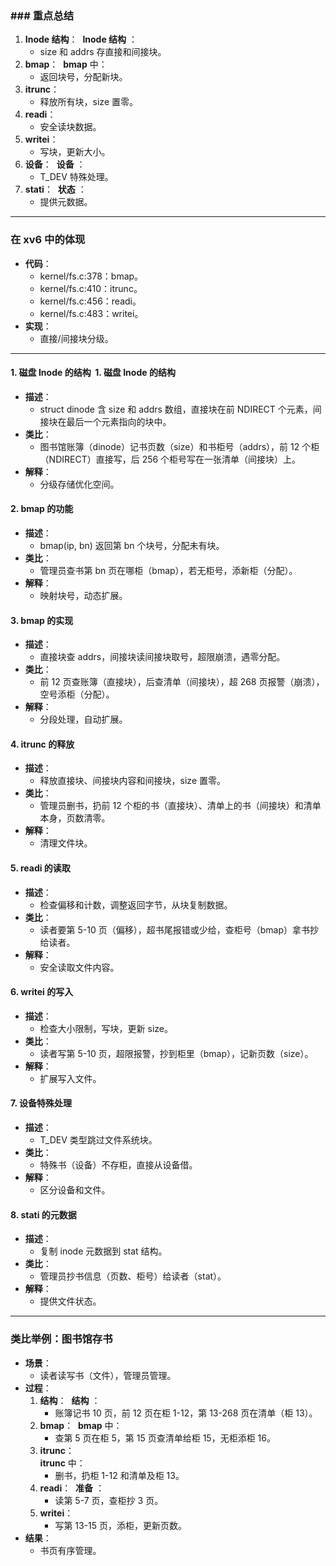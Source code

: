 ### ### 重点总结

1. **Inode 结构**：  **Inode 结构** ：
    - size 和 addrs 存直接和间接块。
2. **bmap**：  **bmap** 中：
    - 返回块号，分配新块。
3. **itrunc**：
    - 释放所有块，size 置零。
4. **readi**：
    - 安全读块数据。
5. **writei**：
    - 写块，更新大小。
6. **设备**：  **设备** ：
    - T_DEV 特殊处理。
7. **stati**：  **状态** ：
    - 提供元数据。

---

### 在 xv6 中的体现

- **代码**：
    - kernel/fs.c:378：bmap。  
    - kernel/fs.c:410：itrunc。  
    - kernel/fs.c:456：readi。  
    - kernel/fs.c:483：writei。  
- **实现**：
    - 直接/间接块分级。
---

#### 1. **磁盘 Inode 的结构**  1. **磁盘 Inode 的结构**

- **描述**：
    - struct dinode 含 size 和 addrs 数组，直接块在前 NDIRECT 个元素，间接块在最后一个元素指向的块中。
- **类比**：
    - 图书馆账簿（dinode）记书页数（size）和书柜号（addrs），前 12 个柜（NDIRECT）直接写，后 256 个柜号写在一张清单（间接块）上。
- **解释**：
    - 分级存储优化空间。

#### 2. **bmap 的功能**

- **描述**：
    - bmap(ip, bn) 返回第 bn 个块号，分配未有块。
- **类比**：
    - 管理员查书第 bn 页在哪柜（bmap），若无柜号，添新柜（分配）。
- **解释**：
    - 映射块号，动态扩展。

#### 3. **bmap 的实现**

- **描述**：
    - 直接块查 addrs，间接块读间接块取号，超限崩溃，遇零分配。
- **类比**：
    - 前 12 页查账簿（直接块），后查清单（间接块），超 268 页报警（崩溃），空号添柜（分配）。
- **解释**：
    - 分段处理，自动扩展。

#### 4. **itrunc 的释放**

- **描述**：
    - 释放直接块、间接块内容和间接块，size 置零。
- **类比**：
    - 管理员删书，扔前 12 个柜的书（直接块）、清单上的书（间接块）和清单本身，页数清零。
- **解释**：
    - 清理文件块。

#### 5. **readi 的读取**

- **描述**：
    - 检查偏移和计数，调整返回字节，从块复制数据。
- **类比**：
    - 读者要第 5-10 页（偏移），超书尾报错或少给，查柜号（bmap）拿书抄给读者。
- **解释**：
    - 安全读取文件内容。

#### 6. **writei 的写入**

- **描述**：
    - 检查大小限制，写块，更新 size。
- **类比**：
    - 读者写第 5-10 页，超限报警，抄到柜里（bmap），记新页数（size）。
- **解释**：
    - 扩展写入文件。

#### 7. **设备特殊处理**

- **描述**：
    - T_DEV 类型跳过文件系统块。
- **类比**：
    - 特殊书（设备）不存柜，直接从设备借。
- **解释**：
    - 区分设备和文件。

#### 8. **stati 的元数据**

- **描述**：
    - 复制 inode 元数据到 stat 结构。
- **类比**：
    - 管理员抄书信息（页数、柜号）给读者（stat）。
- **解释**：
    - 提供文件状态。

---

### 类比举例：图书馆存书

- **场景**：
    - 读者读写书（文件），管理员管理。
- **过程**：
    1. **结构**：  **结构** ：
        - 账簿记书 10 页，前 12 页在柜 1-12，第 13-268 页在清单（柜 13）。
    2. **bmap**：  **bmap** 中：
        - 查第 5 页在柜 5，第 15 页查清单给柜 15，无柜添柜 16。
    3. **itrunc**：  
        **itrunc** 中：
        - 删书，扔柜 1-12 和清单及柜 13。
    4. **readi**：  **准备** ：
        - 读第 5-7 页，查柜抄 3 页。
    5. **writei**：
        - 写第 13-15 页，添柜，更新页数。
- **结果**：
    - 书页有序管理。



